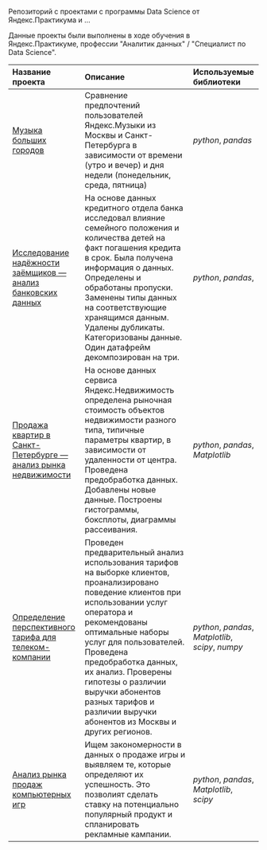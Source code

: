 
Репозиторий с проектами с программы  Data Science от Яндекс.Практикума и ...

Данные проекты были выполнены в ходе обучения в Яндекс.Практикуме, профессии "Аналитик данных" / "Специалист по Data Science".

| Название проекта                                                            | Описание                                                                                                                                                                                                                                                                                                                                             | Используемые библиотеки          | 
|:----------------------------------------------------------------------------|:-----------------------------------------------------------------------------------------------------------------------------------------------------------------------------------------------------------------------------------------------------------------------------------------------------------------------------------------------------|:---------------------------------|
| [Музыка больших городов](project_1)                                         | Сравнение предпочтений пользователей Яндекс.Музыки из Москвы и Санкт-Петербурга в зависимости от времени (утро и вечер) и дня недели (понедельник, среда, пятница)                                                                                                                                                                                   | *python*, *pandas*               |
| [Исследование надёжности заёмщиков — анализ банковских данных](project_2)   | На основе данных кредитного отдела банка исследовал влияние семейного положения и количества детей на факт погашения кредита в срок. Была получена информация о данных. Определены и обработаны пропуски. Заменены типы данных на соответствующие хранящимся данным. Удалены дубликаты. Категоризованы данные. Один датафрейм декомпозирован на три. | *python*, *pandas*,              |
| [Продажа квартир в Санкт-Петербурге — анализ рынка недвижимости](project_3) | На основе данных сервиса Яндекс.Недвижимость определена рыночная стоимость объектов недвижимости разного типа, типичные параметры квартир, в зависимости от удаленности от центра. Проведена предобработка данных. Добавлены новые данные. Построены гистограммы, боксплоты, диаграммы рассеивания.                                                  | *python*, *pandas*, *Matplotlib* |
| [Определение перспективного тарифа для телеком-компании](project_4) | Проведен предварительный анализ использования тарифов на выборке клиентов, проанализировано поведение клиентов при использовании услуг оператора и рекомендованы оптимальные наборы услуг для пользователей. Проведена предобработка данных, их анализ. Проверены гипотезы о различии выручки абонентов разных тарифов и различии выручки абонентов из Москвы и других регионов.                                                 | *python*, *pandas*, *Matplotlib*, *scipy*, *numpy* |
| [Анализ рынка продаж компьютерных игр](project_5) | Ищем закономерности в данных о продаже игры и выявляем те, которые определяют их успешность. Это позволият сделать ставку на потенциально популярный продукт и спланировать рекламные кампании.                                                 | *python*, *pandas*, *Matplotlib*, *scipy* |
